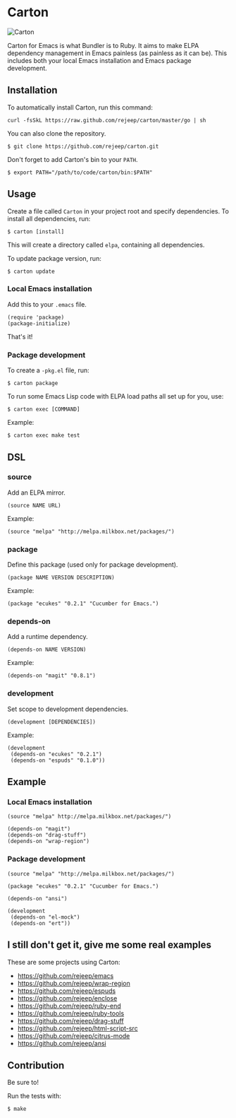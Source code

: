 # Carton

![Carton](https://raw.github.com/rejeep/carton/master/carton.png)

Carton for Emacs is what Bundler is to Ruby. It aims to make ELPA
dependency management in Emacs painless (as painless as it can
be). This includes both your local Emacs installation and Emacs
package development.

## Installation

To automatically install Carton, run this command:

    curl -fsSkL https://raw.github.com/rejeep/carton/master/go | sh

You can also clone the repository.

    $ git clone https://github.com/rejeep/carton.git
    
Don't forget to add Carton's bin to your `PATH`.
    
    $ export PATH="/path/to/code/carton/bin:$PATH"
    

## Usage

Create a file called `Carton` in your project root and specify
dependencies. To install all dependencies, run:

    $ carton [install]

This will create a directory called `elpa`, containing all dependencies.

To update package version, run:

    $ carton update

### Local Emacs installation

Add this to your `.emacs` file.

    (require 'package)
    (package-initialize)

That's it!

### Package development

To create a `-pkg.el` file, run:

    $ carton package

To run some Emacs Lisp code with ELPA load paths all set up for you, use:

    $ carton exec [COMMAND]

Example:

    $ carton exec make test

## DSL

### source

Add an ELPA mirror.

    (source NAME URL)

Example:

    (source "melpa" "http://melpa.milkbox.net/packages/")

### package

Define this package (used only for package development).

    (package NAME VERSION DESCRIPTION)

Example:

    (package "ecukes" "0.2.1" "Cucumber for Emacs.")

### depends-on

Add a runtime dependency.

    (depends-on NAME VERSION)

Example:

    (depends-on "magit" "0.8.1")

### development

Set scope to development dependencies.

    (development [DEPENDENCIES])

Example:

    (development
     (depends-on "ecukes" "0.2.1")
     (depends-on "espuds" "0.1.0"))

## Example

### Local Emacs installation

    (source "melpa" http://melpa.milkbox.net/packages/")

    (depends-on "magit")
    (depends-on "drag-stuff")
    (depends-on "wrap-region")

### Package development

    (source "melpa" "http://melpa.milkbox.net/packages/")

    (package "ecukes" "0.2.1" "Cucumber for Emacs.")

    (depends-on "ansi")

    (development
     (depends-on "el-mock")
     (depends-on "ert"))

## I still don't get it, give me some real examples

These are some projects using Carton:

* <https://github.com/rejeep/emacs>
* <https://github.com/rejeep/wrap-region>
* <https://github.com/rejeep/espuds>
* <https://github.com/rejeep/enclose>
* <https://github.com/rejeep/ruby-end>
* <https://github.com/rejeep/ruby-tools>
* <https://github.com/rejeep/drag-stuff>
* <https://github.com/rejeep/html-script-src>
* <https://github.com/rejeep/citrus-mode>
* <https://github.com/rejeep/ansi>

## Contribution

Be sure to!

Run the tests with:

    $ make
